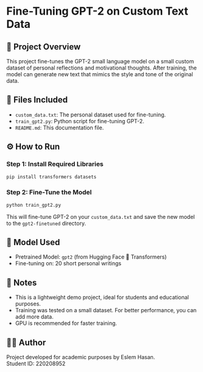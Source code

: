 # Fine-Tuning GPT-2 on Custom Text Data

## 📌 Project Overview

This project fine-tunes the GPT-2 small language model on a small custom dataset of personal reflections and motivational thoughts. After training, the model can generate new text that mimics the style and tone of the original data.

## 📁 Files Included

- `custom_data.txt`: The personal dataset used for fine-tuning.
- `train_gpt2.py`: Python script for fine-tuning GPT-2.
- `README.md`: This documentation file.

## ⚙️ How to Run

### Step 1: Install Required Libraries

```bash
pip install transformers datasets
```

### Step 2: Fine-Tune the Model

```bash
python train_gpt2.py
```

This will fine-tune GPT-2 on your `custom_data.txt` and save the new model to the `gpt2-finetuned` directory.

## 🧠 Model Used

- Pretrained Model: `gpt2` (from Hugging Face 🤗 Transformers)
- Fine-tuning on: 20 short personal writings

## 📝 Notes

- This is a lightweight demo project, ideal for students and educational purposes.
- Training was tested on a small dataset. For better performance, you can add more data.
- GPU is recommended for faster training.

## 👨‍💻 Author

Project developed for academic purposes by Eslem Hasan.  
Student ID: 220208952
